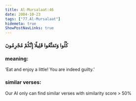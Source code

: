 ```yaml
---
title: Al-Mursalaat:46
date: 2004-10-23
tags: ["77.Al-Mursalaat"]
hidemeta: true 
ShowPostNavLinks: true 
---
```

### كُلُوا وَتَمَتَّعُوا قَلِيلًا إِنَّكُمْ مُجْرِمُونَ
### meaning: 
‘Eat and enjoy a little! You are indeed guilty.’
### similar verses: 

Our AI only can find similar verses with similarity score > 50% 




